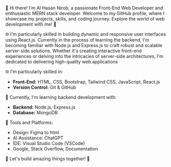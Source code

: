 👋 Hi there! I'm Al Hasan Nirob, a passionate Front-End Web Developer and enthusiastic MERN stack developer. Welcome to my GitHub profile, where I showcase my projects, skills, and coding journey. Explore the world of web development with me! 🚀

🌐 I'm particularly skilled in building dynamic and responsive user interfaces using React.js. Currently in the process of learning the backend, I'm becoming familiar with Node.js and Express.js to craft robust and scalable server-side solutions. Whether it's creating interactive front-end experiences or delving into the intricacies of server-side architectures, I'm dedicated to delivering high-quality web applications

🌐 I'm particularly skilled in:

- **Front-End:** HTML, CSS, Bootstrap, Tailwind CSS, JavaScript, React.js
- **Version Control:** Git & GitHub

🌱 Currently, I'm learning backend development with:

- **Backend:** Node.js, Express.js
- **Database:** MongoDB

🔧 Tools and Platforms:

- Design: Figma to html
- AI Assistance: ChatGPT
- IDE: Visual Studio Code (VSCode)
- Google, Stack Overflow, Documentation

🚀 Let's build amazing things together! 🌟
